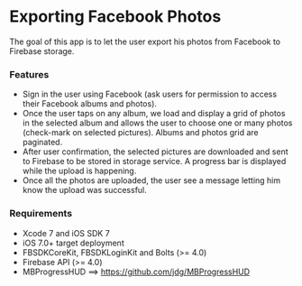 # Exporting Facebook Photos
The goal of this app is to let the user export his photos from Facebook to Firebase storage.

### Features
* Sign in the user using Facebook (ask users for permission to access their Facebook albums and photos).
* Once the user taps on any album, we load and display a grid of photos in the selected album and allows the user to choose one or many photos (check-mark on selected pictures). Albums and photos grid are paginated.
* After user confirmation, the selected pictures are downloaded and sent to Firebase to be stored in storage service. A progress bar is displayed while the upload is happening.
* Once all the photos are uploaded, the user see a message letting him know the upload was successful.

### Requirements
* Xcode 7 and iOS SDK 7
* iOS 7.0+ target deployment
* FBSDKCoreKit, FBSDKLoginKit and Bolts (>= 4.0)
* Firebase API (>= 4.0)
* MBProgressHUD ==> https://github.com/jdg/MBProgressHUD
